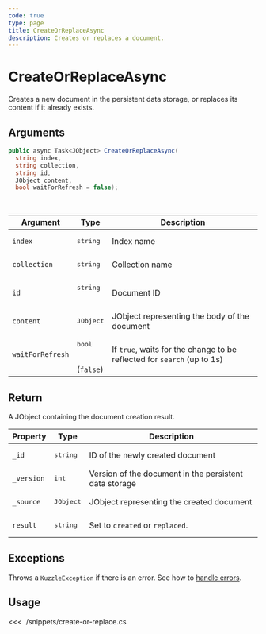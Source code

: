 ```yaml
---
code: true
type: page
title: CreateOrReplaceAsync
description: Creates or replaces a document.
---
```


# CreateOrReplaceAsync

Creates a new document in the persistent data storage, or replaces its content if it already exists.

## Arguments

```csharp
public async Task<JObject> CreateOrReplaceAsync( 
  string index, 
  string collection, 
  string id, 
  JObject content, 
  bool waitForRefresh = false);

```

<br/>

| Argument     | Type                                 | Description                                       |
| ------------ | ------------------------------------ | ------------------------------------------------- |
| `index`      | <pre>string</pre>        | Index name                                                  |
| `collection` | <pre>string</pre>        | Collection name                                             |
| `id`         | <pre>string</pre><br/>       | Document ID |
| `content`   | <pre>JObject</pre>        | JObject representing the body of the document           |
| `waitForRefresh`   | <pre>bool</pre><br/>(`false`)       | If `true`, waits for the change to be reflected for `search` (up to 1s)           |

## Return

A JObject containing the document creation result.

| Property  | Type              | Description                                            |
| --------- | ----------------- | ------------------------------------------------------ |
| `_id`      | <pre>string</pre> | ID of the newly created document                       |
| `_version` | <pre>int</pre> | Version of the document in the persistent data storage |
| `_source`  | <pre>JObject</pre> | JObject representing the created document          |
| `result`    | <pre>string</pre> | Set to `created` or `replaced`.                    |

## Exceptions

Throws a `KuzzleException` if there is an error. See how to [handle errors](/sdk/csharp/2/essentials/error-handling).

## Usage

<<< ./snippets/create-or-replace.cs
